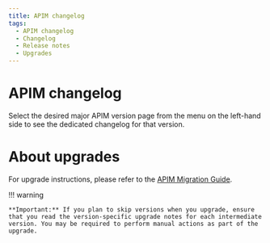 ```yaml
---
title: APIM changelog
tags:
  - APIM changelog
  - Changelog
  - Release notes
  - Upgrades
---
```


# APIM changelog

Select the desired major APIM version page from the menu on the left-hand side to see the dedicated changelog for that version.

# About upgrades

For upgrade instructions, please refer to the [APIM Migration Guide](installation-guide/installation-guide-migration.md).

!!! warning

    **Important:** If you plan to skip versions when you upgrade, ensure that you read the version-specific upgrade notes for each intermediate version. You may be required to perform manual actions as part of the upgrade.
